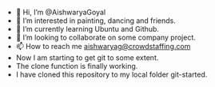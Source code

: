 - 👋 Hi, I’m @AishwaryaGoyal
- 👀 I’m interested in painting, dancing and friends.
- 🌱 I’m currently learning Ubuntu and Github.
- 💞️ I’m looking to collaborate on some company project.
- 📫 How to reach me aishwaryag@crowdstaffing.com
- Now I am starting to get git to some extent.
- The clone function is finally working.
- I have cloned this repository to my local folder git-started. 
<!---
AishwaryaGoyal/AishwaryaGoyal is a ✨ special ✨ repository because its `README.md` (this file) appears on your GitHub profile.
You can click the Preview link to take a look at your changes.
--->
